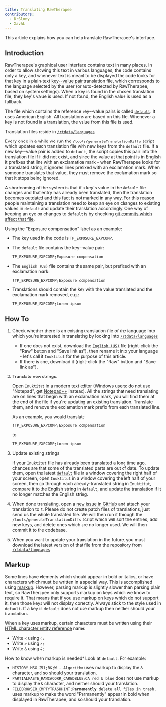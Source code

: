```yaml
---
title: Translating RawTherapee
contributors:
  - DrSlony
  - XavAL
---
```


This article explains how you can help translate RawTherapee's
interface.

## Introduction

RawTherapee's graphical user interface contains text in many places. In
order to allow showing this text in various languages, the code contains
only a key, and whenever text is meant to be displayed the code looks
for that key in a plain-text [key--value pair](https://en.wikipedia.org/wiki/Attribute–value_pair) translation
file, which corresponds to the language selected by the user (or
auto-detected by RawTherapee, based on system settings). When a key is
found in the chosen translation file, they key's value is used. If not
found, the English value is used as a fallback.

The file which contains the reference key--value pairs is called
[`default`](https://github.com/Beep6581/RawTherapee/blob/dev/rtdata/languages/default).
It uses American English. All translations are based on this file.
Whenever a key is not found in a translation, the value from this file
is used.

Translation files reside in
[`/rtdata/languages`](https://github.com/Beep6581/RawTherapee/blob/dev/rtdata/languages/)

Every once in a while we run the `/tools/generateTranslationDiffs`
script which updates each translation file with new keys from the
`default` file. If a new key--value pair is added to `default`, the
script copies this pair into the translation file if it did not exist,
and since the value at that point is in English it prefixes that line
with an exclamation mark - when RawTherapee looks for a translated
string, it ignores lines prefixed with an exclamation mark. When someone
translates that value, they must remove the exclamation mark so that it
stops being ignored.

A shortcoming of the system is that if a key's value in the `default`
file changes and that entry has already been translated, then the
translation becomes outdated and this fact is not marked in any way. For
this reason people maintaining a translation need to keep an eye on
changes to existing values in `default` and update their translation
accordingly. One way of keeping an eye on changes to `default` is by
checking [git commits which affect that file](https://github.com/Beep6581/RawTherapee/commits/dev/rtdata/languages/default).

Using the "Exposure compensation" label as an example:

- The key used in the code is `TP_EXPOSURE_EXPCOMP`.
- The `default` file contains the key--value pair:

  `TP_EXPOSURE_EXPCOMP;Exposure compensation`
- The `English (US)` file contains the same pair, but prefixed with an
  exclamation mark:

  `!TP_EXPOSURE_EXPCOMP;Exposure compensation`
- Translations should contain the key with the value translated and the
  exclamation mark removed, e.g.:

  `TP_EXPOSURE_EXPCOMP;Lorem ipsum`

## How To

1.  Check whether there is an existing translation file of the language
    into which you're interested in translating by looking into
    [`/rtdata/languages`](https://github.com/Beep6581/RawTherapee/tree/dev/rtdata/languages)
    - If one does not exist, download the
      [`English (US)`](https://github.com/Beep6581/RawTherapee/blob/dev/rtdata/languages/English%20(US))
      file (right-click the "Raw" button and "Save link as"), then
      rename it into your language - let's call it `Inuktitut` for the
      purpose of this article.
    - If there is one, download it (right-click the "Raw" button and
      "Save link as").
2.  Translate new strings.

    Open `Inuktitut` in a modern text editor (Windows users: do not use
    "Notepad", get [Notepad++](https://notepad-plus-plus.org/) instead).
    All the strings that need translating are on lines that begin with
    an exclamation mark, you will find them at the end of the file if
    you're updating an existing translation. Translate them, and remove
    the exclamation mark prefix from each translated line.

    As an example, you would translate

    `!TP_EXPOSURE_EXPCOMP;Exposure compensation`

    to

    `TP_EXPOSURE_EXPCOMP;Lorem ipsum`
3.  Update existing strings

    If your `Inuktitut` file has already been translated a long time
    ago, chances are that some of the translated parts are out of date.
    To update them, open the latest
    [`default`](https://github.com/Beep6581/RawTherapee/blob/dev/rtdata/languages/default)
    file in a window covering the right half of your screen, open
    `Inuktitut` in a window covering the left half of your screen, then
    go through each already-translated string in `Inuktitut`, compare it
    to the English string in `default`, and update the translation if it
    no longer matches the English string.
4.  When done translating, open a [new issue in GitHub](https://github.com/Beep6581/RawTherapee/issues/new) and
    attach your translation to it. Please do not create patch files of
    translations, just send us the whole translated file. We will then
    run it through the `/tools/generateTranslationDiffs` script which
    will sort the entries, add new keys, and delete ones which are no
    longer used. We will then commit it to the codebase.
5.  When you want to update your translation in the future, you must
    download the latest version of that file from the repository from
    [`/rtdata/languages`](https://github.com/Beep6581/RawTherapee/tree/dev/rtdata/languages)

## Markup

Some lines have elements which should appear in bold or italics, or have
characters which must be written in a special way. This is accomplished
using [markup](https://en.wikipedia.org/wiki/Markup_language). However,
parsing markup is slightly slower than parsing plain text, so
RawTherapee only supports markup on keys which we know to require it.
That means that if you use markup on keys which do not support it, then
those keys will not display correctly. Always stick to the style used in
`default`. If a key in `default` does not use markup then neither should
your translation.

When a key uses markup, certain characters must be written using their
[HTML character entity reference](https://en.wikipedia.org/wiki/List_of_XML_and_HTML_character_entity_references)
name:

- Write `<` using `<;`
- Write `>` using `>;`
- Write `&` using `&;`

How to know when markup is needed? Look at `default`. For example:

- `HISTORY_MSG_251;B&;W - Algorithm` uses markup to display the `&`
  character, and so should your translation.
- `PARTIALPASTE_RAWCACORR_CAREDBLUE;CA red & blue` does not use markup
  to display the `&` character, and neither should your translation.
- `FILEBROWSER_EMPTYTRASHHINT;`<b>`Permanently`</b>` delete all files in trash.`
  uses markup to make the word "Permanently" appear in bold when
  displayed in RawTherapee, and so should your translation.
